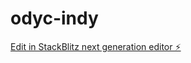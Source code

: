 # odyc-indy

[Edit in StackBlitz next generation editor ⚡️](https://stackblitz.com/~/github.com/petrpus/odyc-indy)